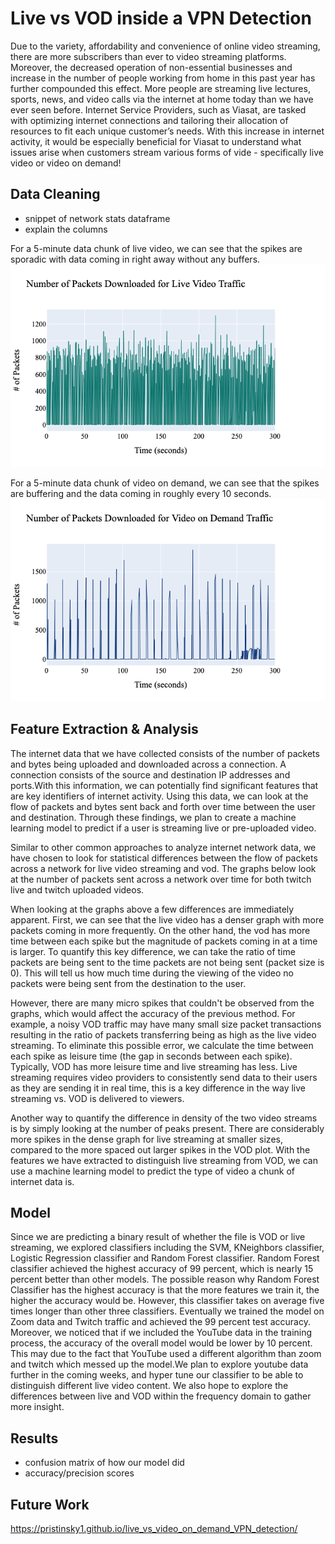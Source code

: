 # Live vs VOD inside a VPN Detection

  Due to the variety, affordability and convenience of online video streaming, there are more subscribers than ever to video streaming platforms. Moreover, the decreased operation of non-essential businesses and increase in the number of people working from home in this past year has further compounded this effect. More people are streaming live lectures, sports, news, and video calls via the internet at home today than we have ever seen before. Internet Service Providers, such as Viasat, are tasked with optimizing  internet connections and tailoring their allocation of resources to fit each unique customer’s needs. With this increase in internet activity, it would be especially beneficial for Viasat to understand what issues arise when customers stream various forms of vide - specifically live video or video on demand!
## Data Cleaning
- snippet of network stats dataframe 
- explain the columns 

For a 5-minute data chunk of live video, we can see that the spikes are sporadic with data coming in right away without any buffers.
![Packet_Download_Size_Live](newplot%20(1)%20(1).png)

For a 5-minute data chunk of video on demand, we can see that the spikes are buffering and the data coming in roughly every 10 seconds.
![Packet_Download_Size_VOD](newplot%20(2)%20(1).png)

## Feature Extraction & Analysis
  The internet data that we have collected consists of the number of packets and bytes being uploaded and downloaded across a connection. A connection consists of the source and destination IP addresses and ports.With this information, we can potentially find significant features that are key identifiers of internet activity. Using this data, we can look at the flow of packets and bytes sent back and forth over time between the user and destination. Through these findings, we plan to create a machine learning model to predict if a user is streaming live or pre-uploaded video.

  Similar to other common approaches to analyze internet network data, we have chosen to look for statistical differences between the flow of packets across a network for live video streaming and vod. The graphs below look at the number of packets sent across a network over time for both twitch live and twitch uploaded videos. 

  When looking at the graphs above a few differences are immediately apparent. First, we can see that the live video has a denser graph with more packets coming in more frequently. On the other hand, the vod has more time between each spike but the magnitude of packets coming in at a time is larger. To quantify this key difference, we can take the ratio of time packets are being sent to the time packets are not being sent (packet size is 0). This will tell us how much time during the viewing of the video no packets were being sent from the destination to the user.

  However, there are many micro spikes that couldn't be observed from the graphs, which would affect the accuracy of the previous method. For example, a noisy VOD traffic may have many small size packet transactions resulting in the ratio of packets transferring being as high as the live video streaming. To eliminate this possible error, we calculate the time between each spike as leisure time (the gap in seconds between each spike). Typically, VOD has more leisure time and live streaming has less. Live streaming requires video providers to consistently send data to their users as they are sending it in real time, this is a key difference in the way live streaming vs. VOD is delivered to viewers. 

  Another way to quantify the difference in density of the two video streams is by simply looking at the number of peaks present. There are considerably more spikes in the dense graph for live streaming at smaller sizes, compared to the more spaced out larger spikes in the VOD plot.
With the features we have extracted to distinguish live streaming from VOD, we can use a machine learning model to predict the type of video a chunk of internet data is. 

## Model 
  Since we are predicting a binary result of whether the file is VOD or live streaming, we explored classifiers including the SVM, KNeighbors classifier, Logistic Regression classifier and Random Forest classifier. Random Forest classifier achieved the highest accuracy of 99 percent, which is nearly 15 percent better than other models. The possible reason why Random Forest Classifier has the highest accuracy is that the more features we train it, the higher the accuracy would be. However, this classifier takes on average five times longer than other three classifiers. Eventually we trained the model on Zoom data and Twitch traffic and achieved the 99 percent test accuracy. Moreover, we noticed that if we included the YouTube data in the training process, the accuracy of the overall model would be lower by 10 percent. This may due to the fact that YouTube used a different algorithm than zoom and twitch which messed up the model.We plan to explore youtube data further in the coming weeks, and hyper tune our classifier to be able to distinguish different live video content. We also hope to explore the differences between live and VOD within the frequency domain to gather more insight. 

## Results
- confusion matrix of how our model did
- accuracy/precision scores

## Future Work 

https://pristinsky1.github.io/live_vs_video_on_demand_VPN_detection/
